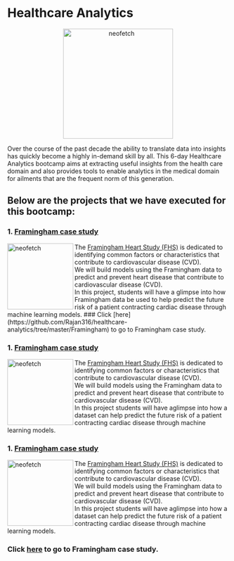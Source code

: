 # Healthcare Analytics
<p align="center">
<img src="https://www.topbots.com/wp-content/uploads/2017/05/enlitic_global_healthcare_1600x700_web-1280x640.jpg" alt="neofetch" align="middle" height="250px">
</p>
Over the course of the past decade the ability to translate data into insights has quickly become a highly in-demand skill by all. This 6-day Healthcare Analytics bootcamp aims at extracting useful insights from the health care domain and also provides tools to enable analytics in the medical domain for ailments that are the frequent norm of this generation.

## Below are the projects that we have executed for this bootcamp:

### 1. [Framingham case study](https://github.com/Rajan316/healthcare-analytics/tree/master/Framingham)

<img src="https://article.images.consumerreports.org/prod/content/dam/CRO%20Images%202018/Health/June/CR-HealthInlinehero-access-heart-attack-stroke-risk-0618.jpg" alt="neofetch" align="left" height="150px">
The <a href="https://www.framinghamheartstudy.org/">Framingham Heart Study (FHS)</a> is dedicated to identifying common factors or characteristics that contribute to cardiovascular disease (CVD). <br />
We will build models using the Framingham data to predict and prevent heart disease that contribute to cardiovascular disease (CVD). <br /> In this project, students will have a glimpse into how Framingham data be used to help predict the future risk of a patient contracting cardiac disease through machine learning models.
### Click [here](https://github.com/Rajan316/healthcare-analytics/tree/master/Framingham) to go to Framingham case study.

### 1. [Framingham case study](https://github.com/Rajan316/healthcare-analytics/tree/master/Framingham)

<img src="https://www.news-medical.net/image.axd?picture=2017%2F9%2Fshutterstock_463602482.jpg" alt="neofetch" align="left" height="150px">
The <a href="https://www.framinghamheartstudy.org/">Framingham Heart Study (FHS)</a> is dedicated to identifying common factors or characteristics that contribute to cardiovascular disease (CVD). <br />
We will build models using the Framingham data to predict and prevent heart disease that contribute to cardiovascular disease (CVD). <br /> In this project students will have  aglimpse into how a dataset can help predict the future risk of a patient contracting cardiac disease through machine learning models.


### 1. [Framingham case study](https://github.com/Rajan316/healthcare-analytics/tree/master/Framingham)

<img src="https://www.news-medical.net/image.axd?picture=2017%2F9%2Fshutterstock_463602482.jpg" alt="neofetch" align="left" height="150px">
The <a href="https://www.framinghamheartstudy.org/">Framingham Heart Study (FHS)</a> is dedicated to identifying common factors or characteristics that contribute to cardiovascular disease (CVD). <br />
We will build models using the Framingham data to predict and prevent heart disease that contribute to cardiovascular disease (CVD). <br /> In this project students will have  aglimpse into how a dataset can help predict the future risk of a patient contracting cardiac disease through machine learning models.

### Click [here](https://github.com/Rajan316/healthcare-analytics/tree/master/Framingham) to go to Framingham case study.

